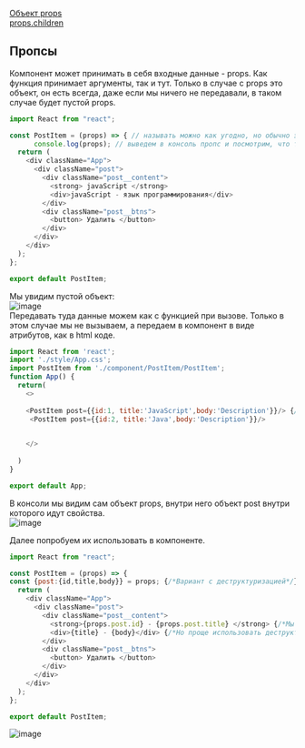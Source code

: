 [Объект props](#props)<br>
[props.children]()<br>

## <a name="props">Пропсы </a>

Компонент может принимать в себя входные данные - props. Как функция принимает аргументы, так и тут. Только в случае с props это объект, он есть всегда, даже если мы ничего не передавали, в таком случае будет пустой props.

```javaScript
import React from "react";

const PostItem = (props) => { // называть можно как угодно, но обычно это просто props
      console.log(props); // выведем в консоль пропс и посмотрим, что там.
  return (
    <div className="App">
      <div className="post">
        <div className="post__content">
          <strong> javaScript </strong>
          <div>javaScript - язык программирования</div>
        </div>
        <div className="post__btns">
          <button> Удалить </button>
        </div>
      </div>
    </div>
  );
};

export default PostItem;
```
Мы увидим пустой объект:<br>
![image](https://user-images.githubusercontent.com/70824286/163752600-29da2344-2433-40a3-be3b-49799d91d0b2.png)<br>
Передавать туда данные можем как с функцией при вызове. Только в этом случае мы не вызываем, а передаем в компонент в виде атрибутов, как в html коде.

```javaScript
import React from 'react';
import './style/App.css';
import PostItem from './component/PostItem/PostItem';
function App() {
  return(
    <>
    
    <PostItem post={{id:1, title:'JavaScript',body:'Description'}}/> {/*Теперь у нас два одинаковых компонента, но с разными входными данными*/}
     <PostItem post={{id:2, title:'Java',body:'Description'}}/>
    

    </>
    
  )
}

export default App;
```
В консоли мы видим сам объект props, внутри него объект post внутри которого идут свойства.<br>
![image](https://user-images.githubusercontent.com/70824286/163765721-81ad00e6-3af8-497d-b0c3-60faf75e0a3b.png)<br>

Далее попробуем их использовать в компоненте.
```javaScript
import React from "react";

const PostItem = (props) => {
const {post:{id,title,body}} = props; {/*Вариант с деструктуризацией*/}
  return (
    <div className="App">
      <div className="post">
        <div className="post__content">
          <strong>{props.post.id} - {props.post.title} </strong> {/*Мы из props достаем объект post из него уже нужные свойства*/}
          <div>{title} - {body}</div> {/*Но проще использовать деструктуризацию*/}
        </div>
        <div className="post__btns">
          <button> Удалить </button>
        </div>
      </div>
    </div>
  );
};

export default PostItem;
```
![image](https://user-images.githubusercontent.com/70824286/163766554-722a4e27-4416-4e23-9da9-cd1cab927cbe.png)

